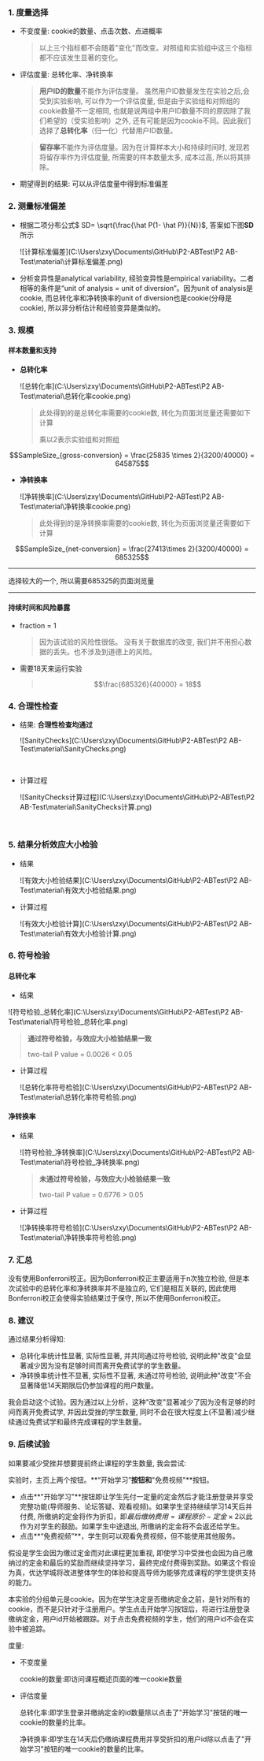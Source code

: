 ### 1. 度量选择

- 不变度量:  cookie的数量、点击次数、点进概率

  > 以上三个指标都不会随着"变化"而改变。对照组和实验组中这三个指标都不应该发生显著的变化。

- 评估度量: 总转化率、净转换率

  > **用户ID的数量**不能作为评估度量。 虽然用户ID数量发生在实验之后,会受到实验影响, 可以作为一个评估度量, 但是由于实验组和对照组的cookie数量不一定相同, 也就是说两组中用户ID数量不同的原因除了我们希望的（受实验影响）之外, 还有可能是因为cookie不同。因此我们选择了**总转化率**（归一化）代替用户ID数量。

  >  **留存率**不能作为评估度量。因为在计算样本大小和持续时间时, 发现若将留存率作为评估度量, 所需要的样本数量太多, 成本过高, 所以将其排除。

- 期望得到的结果: 可以从评估度量中得到标准偏差

### 2. 测量标准偏差

- 根据二项分布公式$ SD= \sqrt{\frac{\hat P(1- \hat P)}{N}}$, 答案如下图**SD**所示

  ![计算标准偏差](C:\Users\zxy\Documents\GitHub\P2-ABTest\P2 AB-Test\material\计算标准偏差.png)

- 分析变异性是analytical variability, 经验变异性是empirical variability。二者相等的条件是“unit of analysis = unit of diversion”。因为unit of analysis是cookie, 而总转化率和净转换率的unit of diversion也是cookie(分母是cookie), 所以非分析估计和经验变异是类似的。

### 3. 规模

#### 样本数量和支持

- **总转化率**

  ![总转化率](C:\Users\zxy\Documents\GitHub\P2-ABTest\P2 AB-Test\material\总转化率cookie.png)

  > 此处得到的是总转化率需要的cookie数, 转化为页面浏览量还需要如下计算
  >
  > 乘以2表示实验组和对照组

$$SampleSize_{gross-conversion} = \frac{25835 \times 2}{3200/40000} =  645875$$

- **净转换率**

  ![净转换率](C:\Users\zxy\Documents\GitHub\P2-ABTest\P2 AB-Test\material\净转换率cookie.png)

  > 此处得到的是净转换率需要的cookie数, 转化为页面浏览量还需要如下计算

$$SampleSize_{net-conversion} = \frac{27413\times 2}{3200/40000} =  685325$$

------

选择较大的一个, 所以需要685325的页面浏览量

------



#### 持续时间和风险暴露

- fraction = 1 

  > 因为该试验的风险性很低。 没有关于数据库的改变, 我们并不用担心数据的丢失。也不涉及到道德上的风险。

- 需要18天来运行实验

  > $$\frac{685326}{40000} = 18$$

### 4. 合理性检查

- 结果: **合理性检查均通过**

  ![SanityChecks](C:\Users\zxy\Documents\GitHub\P2-ABTest\P2 AB-Test\material\SanityChecks.png)

  ​


- 计算过程

  ![SanityChecks计算过程](C:\Users\zxy\Documents\GitHub\P2-ABTest\P2 AB-Test\material\SanityChecks计算.png)

  ​

### 5. 结果分析效应大小检验

- 结果

  ![有效大小检验结果](C:\Users\zxy\Documents\GitHub\P2-ABTest\P2 AB-Test\material\有效大小检验结果.png)



- 计算过程

  ![有效大小检验计算](C:\Users\zxy\Documents\GitHub\P2-ABTest\P2 AB-Test\material\有效大小检验计算.png)



### 6. 符号检验

#### 总转化率

- 结果

![符号检验_总转化率](C:\Users\zxy\Documents\GitHub\P2-ABTest\P2 AB-Test\material\符号检验_总转化率.png)

> **通过符号检验，与效应大小检验结果一致**
>
> two-tail P value = 0.0026 < 0.05

- 计算过程

  ![总转化率符号检验](C:\Users\zxy\Documents\GitHub\P2-ABTest\P2 AB-Test\material\总转化率符号检验.png)

#### 净转换率

- 结果

  ![符号检验_净转换率](C:\Users\zxy\Documents\GitHub\P2-ABTest\P2 AB-Test\material\符号检验_净转换率.png)

  > **未通过符号检验，与效应大小检验结果一致**
  >
  > two-tail P value = 0.6776 > 0.05

- 计算过程

  ![净转换率符号检验](C:\Users\zxy\Documents\GitHub\P2-ABTest\P2 AB-Test\material\净转换率符号检验.png)

### 7. 汇总

没有使用Bonferroni校正。因为Bonferroni校正主要适用于n次独立检验, 但是本次试验中的总转化率和净转换率并不是独立的, 它们是相互关联的, 因此使用Bonferroni校正会使得实验结果过于保守, 所以不使用Bonferroni校正。

### 8. 建议

通过结果分析得知:

- 总转化率统计性显著, 实际性显著, 并共同通过符号检验, 说明此种"改变"会显著减少因为没有足够时间而离开免费试学的学生数量。
- 净转换率统计性不显著, 实际性不显著, 未通过符号检验, 说明此种"改变"不会显著降低14天期限后仍参加课程的用户数量。

我会启动这个试验。因为通过以上分析，这种"改变"显著减少了因为没有足够的时间而离开免费试学, 并因此受挫的学生数量, 同时不会在很大程度上(不显著)减少继续通过免费试学和最终完成课程的学生数量。

### 9. 后续试验

如果要减少受挫并想要提前终止课程的学生数量, 我会尝试: 

实验时，主页上两个按钮。**“开始学习”**按钮和**"免费视频"**按钮。

- 点击**"开始学习"**按钮即让学生先付一定量的定金然后才能注册登录并享受完整功能(导师服务、论坛答疑、观看视频)。如果学生坚持继续学习14天后并付费, 所缴纳的定金将作为折扣，即$最后缴纳费用=课程原价-定金\times 2$以此作为对学生的鼓励。如果学生中途退出, 所缴纳的定金将不会返还给学生。
- 点击**“免费视频”**，学生则可以观看免费视频，但不能使用其他服务。

假设是学生会因为缴过定金而对此课程更加重视, 即使学习中受挫也会因为自己缴纳过的定金和最后的奖励而继续坚持学习，最终完成付费得到奖励。如果这个假设为真，优达学城将改进整体学生的体验和提高导师为能够完成课程的学生提供支持的能力。

本实验的分组单元是cookie。因为在学生决定是否缴纳定金之前，是针对所有的cookie，而不是只针对于注册用户。学生点击开始学习按钮后，将进行注册登录缴纳定金，用户id开始被跟踪。对于点击免费视频的学生，他们的用户id不会在实验中被追踪。

度量:

- 不变度量

  cookie的数量:即访问课程概述页面的唯一cookie数量

- 评估度量

  总转化率:即学生登录并缴纳定金的id数量除以点击了"开始学习"按钮的唯一cookie的数量的比率。

  净转换率:即学生在14天后仍缴纳课程费用并享受折扣的用户id除以点击了"开始学习"按钮的唯一cookie的数量的比率。